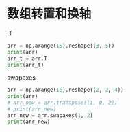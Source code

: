 # 数组转置和换轴

.T

```python
arr = np.arange(15).reshape((3, 5))
print(arr)
arr_t = arr.T
print(arr_t)
```

swapaxes

```python
arr = np.arange(16).reshape((2, 2, 4))
print(arr)
# arr_new = arr.transpose((1, 0, 2))
# print(arr_new)
arr_new = arr.swapaxes(1, 2)
print(arr_new)
```
